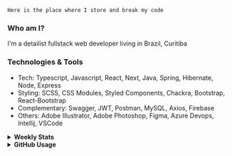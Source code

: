 ```
Here is the place where I store and break my code
```
### Who am I?
I'm a detailist fullstack web developer living in Brazil, Curitiba

### Technologies & Tools
- Tech: Typescript, Javascript, React, Next, Java, Spring, Hibernate, Node, Express
- Styling: SCSS, CSS Modules, Styled Components, Chackra, Bootstrap, React-Bootstrap
- Complementary: Swagger, JWT, Postman, MySQL, Axios, Firebase
- Others: Adobe Illustrator, Adobe Photoshop, Figma, Azure Devops, Intellij, VSCode

<details>
  <summary><b> Weekly Stats</b></summary>
<!--START_SECTION:waka-->

```text
TypeScript   26 hrs 57 mins  ████████████▓░░░░░░░░░░░░   50.10 %
CSS          12 hrs 29 mins  █████▓░░░░░░░░░░░░░░░░░░░   23.20 %
JavaScript   9 hrs 22 mins   ████▒░░░░░░░░░░░░░░░░░░░░   17.41 %
JSON         2 hrs 2 mins    █░░░░░░░░░░░░░░░░░░░░░░░░   03.81 %
Other        1 hr 14 mins    ▓░░░░░░░░░░░░░░░░░░░░░░░░   02.30 %
```

<!--END_SECTION:waka-->
</details>

<details>
  <summary><b> GitHub Usage</b></summary>
  
[![Top Langs](https://github-readme-stats.vercel.app/api/top-langs/?username=gxlpes&&langs_count=9&layout=compact)](https://github.com/anuraghazra/github-readme-stats)

</details>
